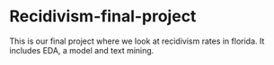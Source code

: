 # Recidivism-final-project
This is our final project where we look at recidivism rates in florida. It includes EDA, a model and text mining.
